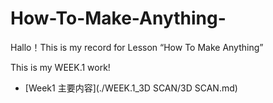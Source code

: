 # How-To-Make-Anything-
Hallo！This is my record for Lesson “How To Make Anything”

This is my WEEK.1 work!
- [Week1 主要内容](./WEEK.1_3D SCAN/3D SCAN.md)
